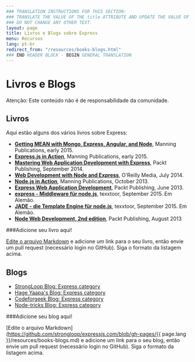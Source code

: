 ```yaml
---
### TRANSLATION INSTRUCTIONS FOR THIS SECTION:
### TRANSLATE THE VALUE OF THE title ATTRIBUTE AND UPDATE THE VALUE OF THE lang ATTRIBUTE.
### DO NOT CHANGE ANY OTHER TEXT.
layout: page
title: Livros e Blogs sobre Express
menu: Recursos
lang: pt-br
redirect_from: "/resources/books-blogs.html"
### END HEADER BLOCK - BEGIN GENERAL TRANSLATION
---
```


# Livros e Blogs

<div class="doc-box doc-warn">Atenção: Este conteúdo não é de responsabilidade da comunidade.</div>

## Livros

Aqui estão alguns dos vários livros sobre Express:

 - **[Getting MEAN with Mongo, Express, Angular, and Node](http://www.manning.com/sholmes/)**, Manning Publications, early 2015.
 - **[Express.js in Action](http://www.manning.com/hahn/)**, Manning Publications, early 2015.
 - **[Mastering Web Application Development with Express](https://www.packtpub.com/web-development/mastering-web-application-development-express-raw)**, Packt Publishing, September 2014.
 - **[Web Development with Node and Express](http://shop.oreilly.com/product/0636920032977.do)**, O'Reilly Media, July 2014.
 - **[Node.js in Action](http://www.manning.com/cantelon/)**, Manning Publications, October 2013.
 - **[Express Web Application Development](https://www.packtpub.com/web-development/express-web-application-development)**, Packt Publishing, June 2013.
 - **[express - Middleware für node.js](http://www.amazon.de/express-Middleware-node-js-J%C3%B6rg-Krause/dp/1517281342/ref=sr_1_1?ie=UTF8&qid=1442001556&sr=8-1&keywords=1517281342)**, texxtoor, September 2015. Em Alemão.
 - **[JADE - die Template Engine für node.js](http://www.amazon.de/JADE-Die-Template-Engine-node-js/dp/1517282098/ref=sr_1_1?ie=UTF8&qid=1442001592&sr=8-1&keywords=1517282098)**, texxtoor, September 2015. Em Alemão.
 - **[Node Web Development, 2nd edition](https://www.packtpub.com/web-development/node-web-development-second-edition)**, Packt Publishing, August 2013

###Adicione seu livro aqui!

[Edite o arquivo Markdown](https://github.com/strongloop/expressjs.com/blob/gh-pages/resources/books-blogs.md) e adicione um link para o seu livro, então envie um pull request (necessário login no GitHub).  Siga o formato da listagem acima.

## Blogs

- [StrongLoop Blog: Express category](http://strongloop.com/strongblog/category/express/)
- [Hage Yaapa's Blog: Express category](http://www.hacksparrow.com/category/express-js)
- [Codeforgeek Blog: Express category](http://codeforgeek.com/code/nodejs/express/)
- [Node-tricks Blog: Express category](http://node-tricks.com/category/express/)

###Adicione seu blog aqui!

[Edite o arquivo Markdown](https://github.com/strongloop/expressjs.com/blob/gh-pages/{{ page.lang }}/resources/books-blogs.md) e adicione um link para o seu blog, então envie um pull request (necessário login no GitHub). Siga o formato da listagem acima.
